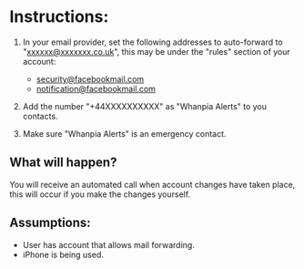 # Instructions:

1. In your email provider, set the following addresses to auto-forward to "xxxxxx@xxxxxxx.co.uk", this may be under the "rules" section of your account:

   - security@facebookmail.com
   - notification@facebookmail.com

2. Add the number "+44XXXXXXXXXX" as "Whanpia Alerts" to you contacts.
3. Make sure "Whanpia Alerts" is an emergency contact.

## What will happen?

You will receive an automated call when account changes have taken place, this will occur if you make the changes yourself.

## Assumptions:

- User has account that allows mail forwarding.
- iPhone is being used.
